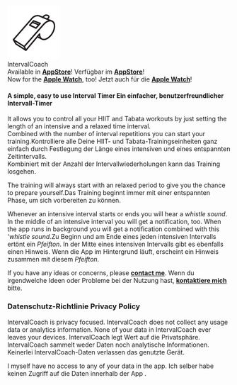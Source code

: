 <div class="hGrid">
  <div class="grid-1">
    <img src="logo120.png">
  </div>
  <div class="grid-2">
    <div class="gridTitle">
      IntervalCoach
    </div>
    <div class="gridDescription">
        <span class="en">Available in <b><a href="https://apps.apple.com/de/app/intervalcoach/id1612119055">AppStore</a></b>!</span>
        <span class="de">Verfügbar im <b><a href="https://apps.apple.com/de/app/intervalcoach/id1612119055">AppStore</a></b>!</span>
      </div>
      <div class="logoDescription">
        <span class="en">Now for the <b><a href="https://apps.apple.com/de/app/intervalcoachwatch/id1636537589">Apple Watch</a></b>, too!</span>
        <span class="de">Jetzt auch für die <b><a href="https://apps.apple.com/de/app/intervalcoachwatch/id1636537589">Apple Watch</a></b>!</span>
    </div>
  </div>
<div class="gridBreak"></div>
</div>


<h4>
  <span class="en">A simple, easy to use Interval Timer</span>
  <span class="de">Ein einfacher, benutzerfreundlicher Intervall-Timer</span>
</h4>

<p><span class="en">It allows you to control all your HIIT and Tabata workouts by just setting the length of an intensive and a relaxed time interval.<br>Combined with the number of interval repetitions you can start your training.</span><span class="de">Kontrolliere alle Deine HIIT- und Tabata-Trainingseinheiten ganz einfach durch Festlegung der Länge eines intensiven und eines entspannten Zeitintervalls.<br>Kombiniert mit der Anzahl der Intervallwiederholungen kann das Training losgehen.</span></p>
<p><span class="en">The training will always start with an relaxed period to give you the chance to prepare yourself.</span><span class="de">Das Training beginnt immer mit einer entspannten Phase, um sich vorbereiten zu können.</span></p>
<p><span class="en">Whenever an intensive interval starts or ends you will hear a <i>whistle sound</i>. In the middle of an intensive interval you will get a notification, too. When the app runs in background you will get a notification combined with this <i>'whistle sound</i>.</span><span class="de">Zu Beginn und am Ende eines jeden intensiven Intervalls ertönt ein <i>Pfeifton</i>. In der Mitte eines intensiven Intervalls gibt es ebenfalls einen Hinweis. Wenn die App im Hintergrund läuft, erscheint ein Hinweis zusammen mit diesem <i>Pfeifton</i>.</span></p>

<p class="hint">
  <span class="en">If you have any ideas or concerns, please <b><a href="mailto:cl.schuetzdeller@icloud.com">contact me</a></b>.</span>
  <span class="de">Wenn du irgendwelche Ideen oder Probleme bei der Nutzung hast, <b><a href="mailto:cl.schuetzdeller@icloud.com">kontaktiere mich</a></b> bitte.</span> 
</p>

<h3>
  <span class="de">Datenschutz-Richtlinie</span>
  <span class="en">Privacy Policy</span>
</h3>

<span class="en">IntervalCoach is privacy focused. IntervalCoach does not collect any usage data or analytics information. None of your data in IntervalCoach ever leaves your devices.</span>
<span class="de">IntervalCoach legt Wert auf die Privatsphäre. IntervalCoach sammelt weder Daten noch analytische Informationen. Keinerlei IntervalCoach-Daten verlassen das genutzte Gerät.</span>

<span class="en">I myself have no access to any of your data in the app.</span>
<span class="de">Ich selber habe keinen Zugriff auf die Daten innerhalb der App .</span>

<h3>&nbsp;</h3>
